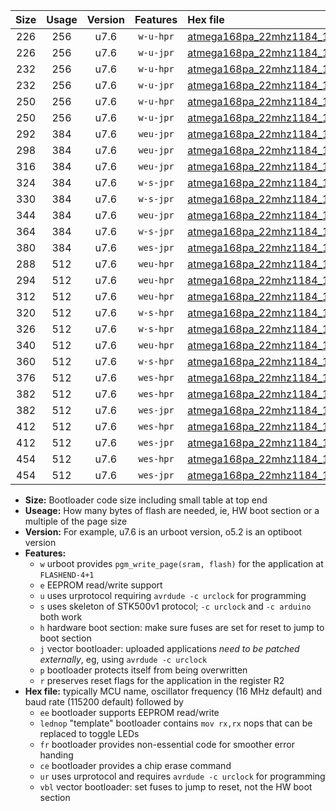|Size|Usage|Version|Features|Hex file|
|:-:|:-:|:-:|:-:|:--|
|226|256|u7.6|`w-u-hpr`|[atmega168pa_22mhz1184_19200bps_ur.hex](https://raw.githubusercontent.com/stefanrueger/urboot/main//atmega168pa_22mhz1184_19200bps_ur.hex)|
|226|256|u7.6|`w-u-jpr`|[atmega168pa_22mhz1184_19200bps_ur_vbl.hex](https://raw.githubusercontent.com/stefanrueger/urboot/main//atmega168pa_22mhz1184_19200bps_ur_vbl.hex)|
|232|256|u7.6|`w-u-hpr`|[atmega168pa_22mhz1184_19200bps_lednop_ur.hex](https://raw.githubusercontent.com/stefanrueger/urboot/main//atmega168pa_22mhz1184_19200bps_lednop_ur.hex)|
|232|256|u7.6|`w-u-jpr`|[atmega168pa_22mhz1184_19200bps_lednop_ur_vbl.hex](https://raw.githubusercontent.com/stefanrueger/urboot/main//atmega168pa_22mhz1184_19200bps_lednop_ur_vbl.hex)|
|250|256|u7.6|`w-u-hpr`|[atmega168pa_22mhz1184_19200bps_lednop_fr_ur.hex](https://raw.githubusercontent.com/stefanrueger/urboot/main//atmega168pa_22mhz1184_19200bps_lednop_fr_ur.hex)|
|250|256|u7.6|`w-u-jpr`|[atmega168pa_22mhz1184_19200bps_lednop_fr_ur_vbl.hex](https://raw.githubusercontent.com/stefanrueger/urboot/main//atmega168pa_22mhz1184_19200bps_lednop_fr_ur_vbl.hex)|
|292|384|u7.6|`weu-jpr`|[atmega168pa_22mhz1184_19200bps_ee_ur_vbl.hex](https://raw.githubusercontent.com/stefanrueger/urboot/main//atmega168pa_22mhz1184_19200bps_ee_ur_vbl.hex)|
|298|384|u7.6|`weu-jpr`|[atmega168pa_22mhz1184_19200bps_ee_lednop_ur_vbl.hex](https://raw.githubusercontent.com/stefanrueger/urboot/main//atmega168pa_22mhz1184_19200bps_ee_lednop_ur_vbl.hex)|
|316|384|u7.6|`weu-jpr`|[atmega168pa_22mhz1184_19200bps_ee_lednop_fr_ur_vbl.hex](https://raw.githubusercontent.com/stefanrueger/urboot/main//atmega168pa_22mhz1184_19200bps_ee_lednop_fr_ur_vbl.hex)|
|324|384|u7.6|`w-s-jpr`|[atmega168pa_22mhz1184_19200bps_vbl.hex](https://raw.githubusercontent.com/stefanrueger/urboot/main//atmega168pa_22mhz1184_19200bps_vbl.hex)|
|330|384|u7.6|`w-s-jpr`|[atmega168pa_22mhz1184_19200bps_lednop_vbl.hex](https://raw.githubusercontent.com/stefanrueger/urboot/main//atmega168pa_22mhz1184_19200bps_lednop_vbl.hex)|
|344|384|u7.6|`weu-jpr`|[atmega168pa_22mhz1184_19200bps_ee_lednop_fr_ce_ur_vbl.hex](https://raw.githubusercontent.com/stefanrueger/urboot/main//atmega168pa_22mhz1184_19200bps_ee_lednop_fr_ce_ur_vbl.hex)|
|364|384|u7.6|`w-s-jpr`|[atmega168pa_22mhz1184_19200bps_lednop_fr_vbl.hex](https://raw.githubusercontent.com/stefanrueger/urboot/main//atmega168pa_22mhz1184_19200bps_lednop_fr_vbl.hex)|
|380|384|u7.6|`wes-jpr`|[atmega168pa_22mhz1184_19200bps_ee_vbl.hex](https://raw.githubusercontent.com/stefanrueger/urboot/main//atmega168pa_22mhz1184_19200bps_ee_vbl.hex)|
|288|512|u7.6|`weu-hpr`|[atmega168pa_22mhz1184_19200bps_ee_ur.hex](https://raw.githubusercontent.com/stefanrueger/urboot/main//atmega168pa_22mhz1184_19200bps_ee_ur.hex)|
|294|512|u7.6|`weu-hpr`|[atmega168pa_22mhz1184_19200bps_ee_lednop_ur.hex](https://raw.githubusercontent.com/stefanrueger/urboot/main//atmega168pa_22mhz1184_19200bps_ee_lednop_ur.hex)|
|312|512|u7.6|`weu-hpr`|[atmega168pa_22mhz1184_19200bps_ee_lednop_fr_ur.hex](https://raw.githubusercontent.com/stefanrueger/urboot/main//atmega168pa_22mhz1184_19200bps_ee_lednop_fr_ur.hex)|
|320|512|u7.6|`w-s-hpr`|[atmega168pa_22mhz1184_19200bps.hex](https://raw.githubusercontent.com/stefanrueger/urboot/main//atmega168pa_22mhz1184_19200bps.hex)|
|326|512|u7.6|`w-s-hpr`|[atmega168pa_22mhz1184_19200bps_lednop.hex](https://raw.githubusercontent.com/stefanrueger/urboot/main//atmega168pa_22mhz1184_19200bps_lednop.hex)|
|340|512|u7.6|`weu-hpr`|[atmega168pa_22mhz1184_19200bps_ee_lednop_fr_ce_ur.hex](https://raw.githubusercontent.com/stefanrueger/urboot/main//atmega168pa_22mhz1184_19200bps_ee_lednop_fr_ce_ur.hex)|
|360|512|u7.6|`w-s-hpr`|[atmega168pa_22mhz1184_19200bps_lednop_fr.hex](https://raw.githubusercontent.com/stefanrueger/urboot/main//atmega168pa_22mhz1184_19200bps_lednop_fr.hex)|
|376|512|u7.6|`wes-hpr`|[atmega168pa_22mhz1184_19200bps_ee.hex](https://raw.githubusercontent.com/stefanrueger/urboot/main//atmega168pa_22mhz1184_19200bps_ee.hex)|
|382|512|u7.6|`wes-hpr`|[atmega168pa_22mhz1184_19200bps_ee_lednop.hex](https://raw.githubusercontent.com/stefanrueger/urboot/main//atmega168pa_22mhz1184_19200bps_ee_lednop.hex)|
|382|512|u7.6|`wes-jpr`|[atmega168pa_22mhz1184_19200bps_ee_lednop_vbl.hex](https://raw.githubusercontent.com/stefanrueger/urboot/main//atmega168pa_22mhz1184_19200bps_ee_lednop_vbl.hex)|
|412|512|u7.6|`wes-hpr`|[atmega168pa_22mhz1184_19200bps_ee_lednop_fr.hex](https://raw.githubusercontent.com/stefanrueger/urboot/main//atmega168pa_22mhz1184_19200bps_ee_lednop_fr.hex)|
|412|512|u7.6|`wes-jpr`|[atmega168pa_22mhz1184_19200bps_ee_lednop_fr_vbl.hex](https://raw.githubusercontent.com/stefanrueger/urboot/main//atmega168pa_22mhz1184_19200bps_ee_lednop_fr_vbl.hex)|
|454|512|u7.6|`wes-hpr`|[atmega168pa_22mhz1184_19200bps_ee_lednop_fr_ce.hex](https://raw.githubusercontent.com/stefanrueger/urboot/main//atmega168pa_22mhz1184_19200bps_ee_lednop_fr_ce.hex)|
|454|512|u7.6|`wes-jpr`|[atmega168pa_22mhz1184_19200bps_ee_lednop_fr_ce_vbl.hex](https://raw.githubusercontent.com/stefanrueger/urboot/main//atmega168pa_22mhz1184_19200bps_ee_lednop_fr_ce_vbl.hex)|

- **Size:** Bootloader code size including small table at top end
- **Useage:** How many bytes of flash are needed, ie, HW boot section or a multiple of the page size
- **Version:** For example, u7.6 is an urboot version, o5.2 is an optiboot version
- **Features:**
  + `w` urboot provides `pgm_write_page(sram, flash)` for the application at `FLASHEND-4+1`
  + `e` EEPROM read/write support
  + `u` uses urprotocol requiring `avrdude -c urclock` for programming
  + `s` uses skeleton of STK500v1 protocol; `-c urclock` and `-c arduino` both work
  + `h` hardware boot section: make sure fuses are set for reset to jump to boot section
  + `j` vector bootloader: uploaded applications *need to be patched externally*, eg, using `avrdude -c urclock`
  + `p` bootloader protects itself from being overwritten
  + `r` preserves reset flags for the application in the register R2
- **Hex file:** typically MCU name, oscillator frequency (16 MHz default) and baud rate (115200 default) followed by
  + `ee` bootloader supports EEPROM read/write
  + `lednop` "template" bootloader contains `mov rx,rx` nops that can be replaced to toggle LEDs
  + `fr` bootloader provides non-essential code for smoother error handing
  + `ce` bootloader provides a chip erase command
  + `ur` uses urprotocol and requires `avrdude -c urclock` for programming
  + `vbl` vector bootloader: set fuses to jump to reset, not the HW boot section
